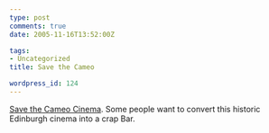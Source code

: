 ```yaml
---
type: post
comments: true
date: 2005-11-16T13:52:00Z

tags:
- Uncategorized
title: Save the Cameo

wordpress_id: 124
---
```


[Save the Cameo Cinema](http://savethecameo.org/). Some people want to convert this historic Edinburgh cinema into a crap Bar.
